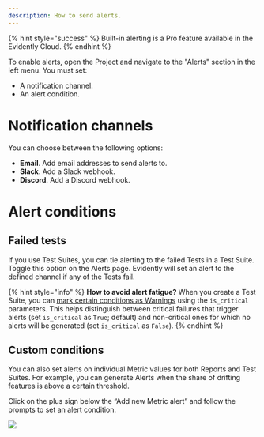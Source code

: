 ```yaml
---
description: How to send alerts. 
---   
```


{% hint style="success" %} 
Built-in alerting is a Pro feature available in the Evidently Cloud. 
{% endhint %}

To enable alerts, open the Project and navigate to the "Alerts" section in the left menu. You must set:
* A notification channel.
* An alert condition. 

# Notification channels

You can choose between the following options:
* **Email**. Add email addresses to send alerts to. 
* **Slack**. Add a Slack webhook. 
* **Discord**. Add a Discord webhook.

# Alert conditions

## Failed tests

If you use Test Suites, you can tie alerting to the failed Tests in a Test Suite. Toggle this option on the Alerts page. Evidently will set an alert to the defined channel if any of the Tests fail.

{% hint style="info" %} 
**How to avoid alert fatigue?** When you create a Test Suite, you can [mark certain conditions as Warnings](../tests-and-reports/custom-test-suite.md) using the `is_critical` parameters. This helps distinguish between critical failures that trigger alerts (set `is_critical` as `True`; default) and non-critical ones for which no alerts will be generated (set `is_critical` as `False`).
{% endhint %}

## Custom conditions 

You can also set alerts on individual Metric values for both Reports and Test Suites. For example, you can generate Alerts when the share of drifting features is above a certain threshold. 

Click on the plus sign below the “Add new Metric alert” and follow the prompts to set an alert condition. 

![](../.gitbook/assets/cloud/alerts.png)
